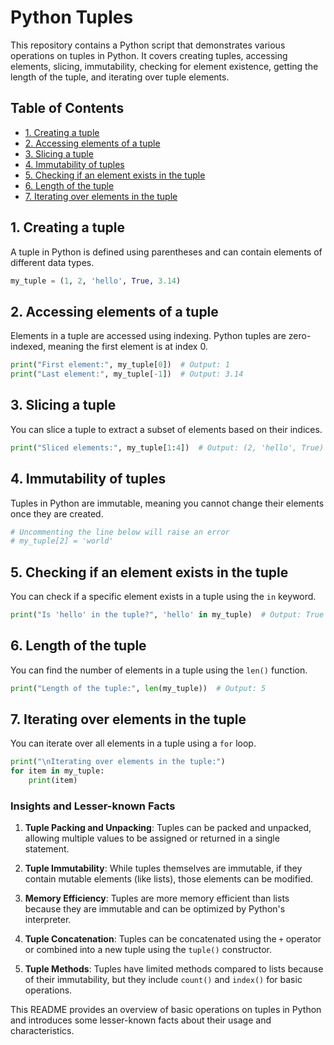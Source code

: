 # Python Tuples

This repository contains a Python script that demonstrates various operations on tuples in Python. It covers creating tuples, accessing elements, slicing, immutability, checking for element existence, getting the length of the tuple, and iterating over tuple elements.

## Table of Contents

- [1. Creating a tuple](#1-creating-a-tuple)
- [2. Accessing elements of a tuple](#2-accessing-elements-of-a-tuple)
- [3. Slicing a tuple](#3-slicing-a-tuple)
- [4. Immutability of tuples](#4-immutability-of-tuples)
- [5. Checking if an element exists in the tuple](#5-checking-if-an-element-exists-in-the-tuple)
- [6. Length of the tuple](#6-length-of-the-tuple)
- [7. Iterating over elements in the tuple](#7-iterating-over-elements-in-the-tuple)

## 1. Creating a tuple

A tuple in Python is defined using parentheses and can contain elements of different data types.

```python
my_tuple = (1, 2, 'hello', True, 3.14)
```

## 2. Accessing elements of a tuple

Elements in a tuple are accessed using indexing. Python tuples are zero-indexed, meaning the first element is at index 0.

```python
print("First element:", my_tuple[0])  # Output: 1
print("Last element:", my_tuple[-1])  # Output: 3.14
```

## 3. Slicing a tuple

You can slice a tuple to extract a subset of elements based on their indices.

```python
print("Sliced elements:", my_tuple[1:4])  # Output: (2, 'hello', True)
```

## 4. Immutability of tuples

Tuples in Python are immutable, meaning you cannot change their elements once they are created.

```python
# Uncommenting the line below will raise an error
# my_tuple[2] = 'world'
```

## 5. Checking if an element exists in the tuple

You can check if a specific element exists in a tuple using the `in` keyword.

```python
print("Is 'hello' in the tuple?", 'hello' in my_tuple)  # Output: True
```

## 6. Length of the tuple

You can find the number of elements in a tuple using the `len()` function.

```python
print("Length of the tuple:", len(my_tuple))  # Output: 5
```

## 7. Iterating over elements in the tuple

You can iterate over all elements in a tuple using a `for` loop.

```python
print("\nIterating over elements in the tuple:")
for item in my_tuple:
    print(item)
```

### Insights and Lesser-known Facts

1. **Tuple Packing and Unpacking**: Tuples can be packed and unpacked, allowing multiple values to be assigned or returned in a single statement.

2. **Tuple Immutability**: While tuples themselves are immutable, if they contain mutable elements (like lists), those elements can be modified.

3. **Memory Efficiency**: Tuples are more memory efficient than lists because they are immutable and can be optimized by Python's interpreter.

4. **Tuple Concatenation**: Tuples can be concatenated using the `+` operator or combined into a new tuple using the `tuple()` constructor.

5. **Tuple Methods**: Tuples have limited methods compared to lists because of their immutability, but they include `count()` and `index()` for basic operations.

This README provides an overview of basic operations on tuples in Python and introduces some lesser-known facts about their usage and characteristics.
